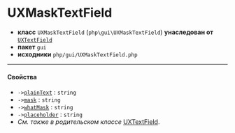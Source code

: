 # UXMaskTextField

- **класс** `UXMaskTextField` (`php\gui\UXMaskTextField`) **унаследован от** [`UXTextField`](https://github.com/jphp-group/jphp-gui-ext/blob/master/jphp-gui-ext/api-docs/classes/php/gui/UXTextField.ru.md)
- **пакет** `gui`
- **исходники** `php/gui/UXMaskTextField.php`

---

#### Свойства

- `->`[`plainText`](#prop-plaintext) : `string`
- `->`[`mask`](#prop-mask) : `string`
- `->`[`whatMask`](#prop-whatmask) : `string`
- `->`[`placeholder`](#prop-placeholder) : `string`
- *См. также в родительском классе* [UXTextField](https://github.com/jphp-group/jphp-gui-ext/blob/master/jphp-gui-ext/api-docs/classes/php/gui/UXTextField.ru.md).